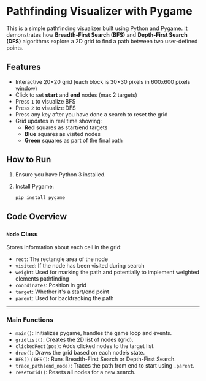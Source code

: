 # Pathfinding Visualizer with Pygame

This is a simple pathfinding visualizer built using Python and Pygame. It demonstrates how **Breadth-First Search (BFS)** and **Depth-First Search (DFS)** algorithms explore a 2D grid to find a path between two user-defined points.

## Features

- Interactive 20×20 grid (each block is 30×30 pixels in 600x600 pixels window)
- Click to set **start** and **end** nodes (max 2 targets)
- Press `1` to visualize BFS
- Press `2` to visualize DFS
- Press any key after you have done a search to reset the grid
- Grid updates in real time showing:
  - **Red** squares as start/end targets
  - **Blue** squares as visited nodes
  - **Green** squares as part of the final path

## How to Run

1. Ensure you have Python 3 installed.
2. Install Pygame:

   ```bash
   pip install pygame

## Code Overview

### `Node` Class

Stores information about each cell in the grid:

- `rect`: The rectangle area of the node
- `visited`: If the node has been visited during search
- `weight`: Used for marking the path and potentially to implement weighted elements pathfinding
- `coordinates`: Position in grid
- `target`: Whether it's a start/end point
- `parent`: Used for backtracking the path

---

### Main Functions

- `main()`: Initializes pygame, handles the game loop and events.
- `gridlist()`: Creates the 2D list of nodes (grid).
- `clickedRect(pos)`: Adds clicked nodes to the target list.
- `draw()`: Draws the grid based on each node’s state.
- `BFS()` / `DFS()`: Runs Breadth-First Search or Depth-First Search.
- `trace_path(end_node)`: Traces the path from end to start using `.parent`.
- `resetGrid()`: Resets all nodes for a new search.
